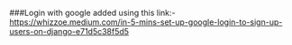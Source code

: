 ###Login with google added using this link:- <br/>
https://whizzoe.medium.com/in-5-mins-set-up-google-login-to-sign-up-users-on-django-e71d5c38f5d5
